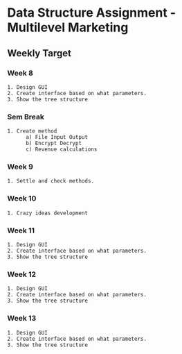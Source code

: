 # Data Structure Assignment - Multilevel Marketing

## Weekly Target

### Week 8
>>
```
1. Design GUI
2. Create interface based on what parameters.
3. Show the tree structure
```

### Sem Break
>>
```
1. Create method
      a) File Input Output
      b) Encrypt Decrypt
      c) Revenue calculations
```
### Week 9
>>
```
1. Settle and check methods.
```
### Week 10
>>
```
1. Crazy ideas development
```
### Week 11
>>
```
1. Design GUI
2. Create interface based on what parameters.
3. Show the tree structure
```
### Week 12
>>
```
1. Design GUI
2. Create interface based on what parameters.
3. Show the tree structure
```
### Week 13
>>
```
1. Design GUI
2. Create interface based on what parameters.
3. Show the tree structure
```

